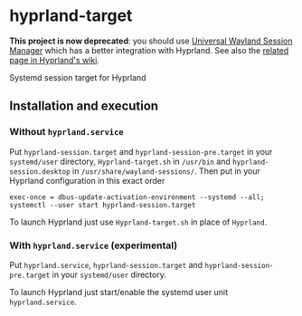 # hyprland-target
**This project is now deprecated**: you should use [Universal Wayland Session Manager](https://github.com/Vladimir-csp/uwsm) which has a better integration with Hyprland. See also the [related page in Hyprland's wiki](https://wiki.hyprland.org/Useful-Utilities/Systemd-start/).

Systemd session target for Hyprland

## Installation and execution

### Without `hyprland.service`
Put `hyprland-session.target` and `hyprland-session-pre.target` in your `systemd/user` directory, `Hyprland-target.sh` in `/usr/bin` and `hyprland-session.desktop` in `/usr/share/wayland-sessions/`. Then put in your Hyprland configuration in this exact order

    exec-once = dbus-update-activation-environment --systemd --all; systemctl --user start hyprland-session.target

To launch Hyprland just use `Hyprland-target.sh` in place of `Hyprland`.

### With `hyprland.service` (experimental)
Put `hyprland.service`, `hyprland-session.target` and `hyprland-session-pre.target` in your `systemd/user` directory.

To launch Hyprland just start/enable the systemd user unit `hyprland.service`.



